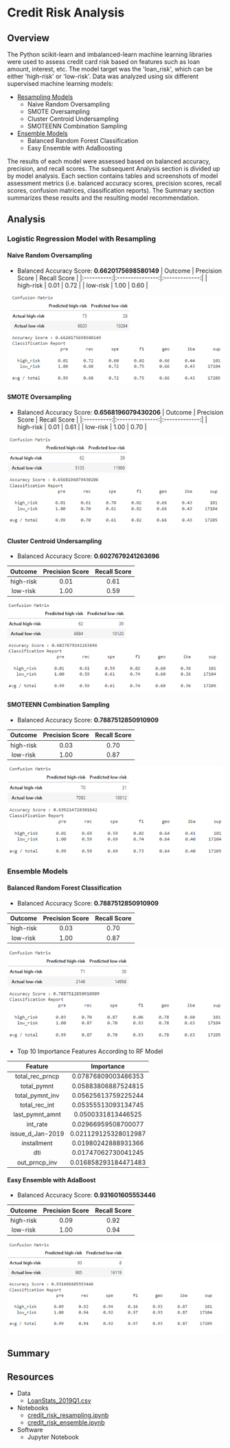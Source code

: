 # Credit Risk Analysis

## Overview
The Python scikit-learn and imbalanced-learn machine learning libraries were used to assess credit card risk based on features such as loan amount, interest, etc. The model target was the 'loan_risk', which can be either 'high-risk' or 'low-risk'. Data was analyzed using six different supervised machine learning models:

- [Resampling Models](credit_risk_resampling.ipynb)
  - Naive Random Oversampling
  - SMOTE Oversampling
  - Cluster Centroid Undersampling
  - SMOTEENN Combination Sampling
- [Ensemble Models](credit_risk_ensemble.ipynb)
  - Balanced Random Forest Classification
  - Easy Ensemble with AdaBoosting

The results of each model were assessed based on balanced accuracy, precision, and recall scores. The subsequent Analysis section is divided up by model analysis. Each section contains tables and screenshots of model assessment metrics (i.e. balanced accuracy scores, precision scores, recall scores, confusion matrices, classification reports). The Summary section summarizes these results and the resulting model recommendation.

## Analysis
### Logistic Regression Model with Resampling
#### Naive Random Oversampling 
- Balanced Accuracy Score: <b>0.6620175698580149</b>
| Outcome    | Precision Score | Recall Score  |
|:----------:|:---------------:|:-------------:|
| high-risk  | 0.01            | 0.72          |
| low-risk   | 1.00            | 0.60          |
  
![Results of Logistic Regression and Naive Random Oversampling](images/results_oversampling_naive.png)
#### SMOTE Oversampling
- Balanced Accuracy Score: <b>0.6568196079430206</b>
| Outcome    | Precision Score | Recall Score  |
|:----------:|:---------------:|:-------------:|
| high-risk  | 0.01            | 0.61          |
| low-risk   | 1.00            | 0.70          |

![Results of Logistic Regression and SMOTE Oversampling](images/results_oversampling_smote.png)
#### Cluster Centroid Undersampling
- Balanced Accuracy Score: <b>0.6027679241263696</b>

| Outcome    | Precision Score | Recall Score  |
|:----------:|:---------------:|:-------------:|
| high-risk  | 0.01            | 0.61          |
| low-risk   | 1.00            | 0.59          |

![Results of Logistic Regression and Cluster Centroid Undersampling](images/results_undersampling_cluster.png)
#### SMOTEENN Combination Sampling
- Balanced Accuracy Score: <b>0.7887512850910909</b>

| Outcome    | Precision Score | Recall Score  |
|:----------:|:---------------:|:-------------:|
| high-risk  | 0.03            | 0.70          |
| low-risk   | 1.00            | 0.87          |

![Results of Logistic Regression and SMOTEENN Combination Resampling](images/results_combosampling_smoteenn.png)
### Ensemble Models
#### Balanced Random Forest Classification
- Balanced Accuracy Score: <b>0.7887512850910909</b>

| Outcome    | Precision Score | Recall Score  |
|:----------:|:---------------:|:-------------:|
| high-risk  | 0.03            | 0.70          |
| low-risk   | 1.00            | 0.87          |

![Results of Random Forest Classification](images/results_rf.png)

- Top 10 Importance Features According to RF Model

| Feature          | Importance           |
|:----------------:|:--------------------:|
| total_rec_prncp  | 0.07876809003486353  |
| total_pymnt      | 0.05883806887524815  |
| total_pymnt_inv  | 0.05625613759225244  |
| total_rec_int    | 0.05355513093134745  |
| last_pymnt_amnt  | 0.0500331813446525   |
| int_rate         | 0.02966959508700077  |
| issue_d_Jan-2019 | 0.021129125328012987 |
| installment      | 0.01980242888931366  |
| dti              | 0.01747062730041245  |
| out_prncp_inv    | 0.016858293184471483 |


#### Easy Ensemble with AdaBoost 
- Balanced Accuracy Score: <b>0.931601605553446</b>

| Outcome    | Precision Score | Recall Score  |
|:----------:|:---------------:|:-------------:|
| high-risk  | 0.09            | 0.92          |
| low-risk   | 1.00            | 0.94          |


![Results of Easy Ensemble Classification with AdaBoosting](images/results_ada_boost.png)
## Summary

## Resources
- Data
  - [LoanStats_2019Q1.csv](LoanStats_2019Q1.csv)
- Notebooks
  - [credit_risk_resampling.ipynb](credit_risk_resampling.ipynb)
  - [credit_risk_ensemble.ipynb](credit_risk_ensemble.ipynb)
- Software
  - Jupyter Notebook
